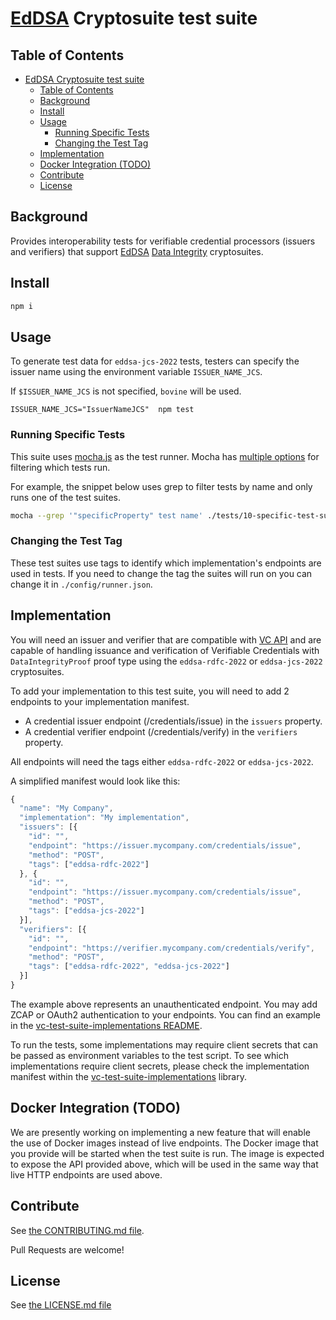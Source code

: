 # [EdDSA](https://www.w3.org/TR/vc-di-eddsa/) Cryptosuite test suite

## Table of Contents

- [EdDSA Cryptosuite test suite](#eddsa-cryptosuite-test-suite)
  - [Table of Contents](#table-of-contents)
  - [Background](#background)
  - [Install](#install)
  - [Usage](#usage)
    - [Running Specific Tests](#Running-Specific-Tests)
    - [Changing the Test Tag](#Changing-the-test-tag)
  - [Implementation](#implementation)
  - [Docker Integration (TODO)](#docker-integration-todo)
  - [Contribute](#contribute)
  - [License](#license)

## Background
Provides interoperability tests for verifiable credential processors
(issuers and verifiers) that support [EdDSA](https://www.w3.org/TR/vc-di-eddsa/)
[Data Integrity](https://www.w3.org/TR/vc-data-integrity/) cryptosuites.

## Install

```js
npm i
```

## Usage

To generate test data for `eddsa-jcs-2022` tests, testers can specify the
issuer name using the environment variable `ISSUER_NAME_JCS`.

If `$ISSUER_NAME_JCS` is not specified, `bovine` will be used.
```
ISSUER_NAME_JCS="IssuerNameJCS"  npm test
```

### Running Specific Tests
This suite uses [mocha.js](https://mochajs.org) as the test runner.
Mocha has [multiple options](https://mochajs.org/#command-line-usage) for filtering which tests run.

For example, the snippet below uses grep to filter tests by name and only runs one of the test suites.
```bash
mocha --grep '"specificProperty" test name' ./tests/10-specific-test-suite.js
```

### Changing the Test Tag
These test suites use tags to identify which implementation's endpoints are used in tests.
If you need to change the tag the suites will run on you can change it in `./config/runner.json`.

## Implementation

You will need an issuer and verifier that are compatible with [VC API](https://w3c-ccg.github.io/vc-api/)
and are capable of handling issuance and verification of Verifiable Credentials
with `DataIntegrityProof` proof type using the `eddsa-rdfc-2022` or `eddsa-jcs-2022` cryptosuites.

To add your implementation to this test suite, you will need to add 2 endpoints
to your implementation manifest.
- A credential issuer endpoint (/credentials/issue) in the `issuers` property.
- A credential verifier endpoint (/credentials/verify) in the `verifiers`
  property.

All endpoints will need the tags either `eddsa-rdfc-2022` or `eddsa-jcs-2022`.

A simplified manifest would look like this:

```js
{
  "name": "My Company",
  "implementation": "My implementation",
  "issuers": [{
    "id": "",
    "endpoint": "https://issuer.mycompany.com/credentials/issue",
    "method": "POST",
    "tags": ["eddsa-rdfc-2022"]
  }, {
    "id": "",
    "endpoint": "https://issuer.mycompany.com/credentials/issue",
    "method": "POST",
    "tags": ["eddsa-jcs-2022"]
  }],
  "verifiers": [{
    "id": "",
    "endpoint": "https://verifier.mycompany.com/credentials/verify",
    "method": "POST",
    "tags": ["eddsa-rdfc-2022", "eddsa-jcs-2022"]
  }]
}
```

The example above represents an unauthenticated endpoint. You may add ZCAP or
OAuth2 authentication to your endpoints. You can find an example in the
[vc-test-suite-implementations README](https://github.com/w3c/vc-test-suite-implementations#adding-a-new-implementation).

To run the tests, some implementations may require client secrets that can be
passed as environment variables to the test script. To see which implementations require client
secrets, please check the implementation manifest within the
[vc-test-suite-implementations](https://github.com/w3c/vc-test-suite-implementations/tree/main/implementations) library.

## Docker Integration (TODO)

We are presently working on implementing a new feature that will enable the
use of Docker images instead of live endpoints. The Docker image that
you provide will be started when the test suite is run. The image is expected
to expose the API provided above, which will be used in the same way that
live HTTP endpoints are used above.

## Contribute

See [the CONTRIBUTING.md file](CONTRIBUTING.md).

Pull Requests are welcome!

## License

See [the LICENSE.md file](LICENSE.md)

